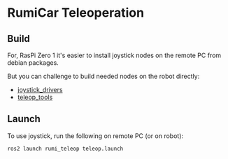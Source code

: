 # RumiCar Teleoperation

## Build
For, RasPi Zero 1 it's easier to install joystick nodes on the remote PC from debian packages. 

But you can challenge to build needed nodes on the robot directly:
* [joystick_drivers](https://github.com/ros-drivers/joystick_drivers)
* [teleop_tools](https://github.com/ros-teleop/teleop_tools)

## Launch
To use joystick, run the following on remote PC (or on robot):

```
ros2 launch rumi_teleop teleop.launch
```